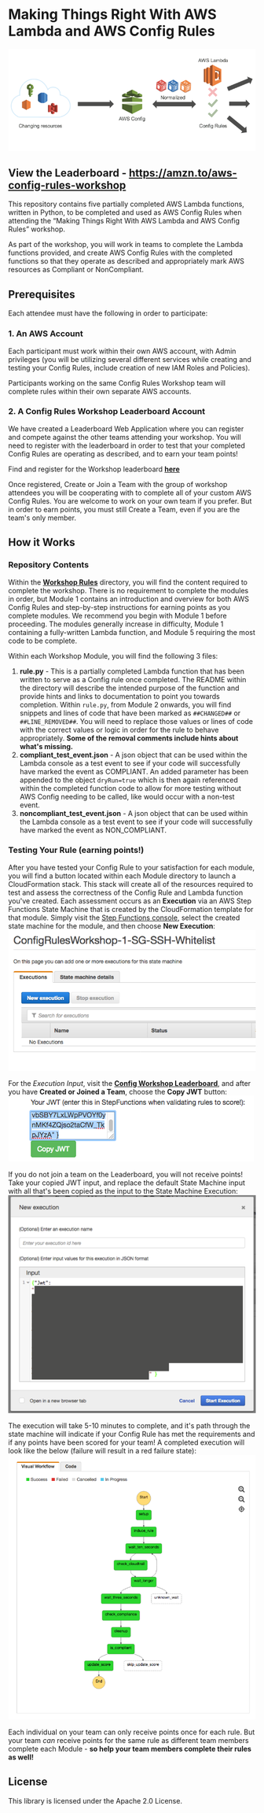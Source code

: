 # Making Things Right With AWS Lambda and AWS Config Rules

![Config Rules RULES](/Images/Config-Header.png)

## View the Leaderboard - https://amzn.to/aws-config-rules-workshop

This repository contains five partially completed AWS Lambda functions, written in Python, to be completed and used as AWS Config Rules when attending the “Making Things Right With AWS Lambda and AWS Config Rules” workshop.  

As part of the workshop, you will work in teams to complete the Lambda functions provided, and create AWS Config Rules with the completed functions so that they operate as described and appropriately mark AWS resources as Compliant or NonCompliant.

## Prerequisites
Each attendee must have the following in order to participate:

### 1. An AWS Account
Each participant must work within their own AWS account, with Admin privileges (you will be utilizing several different services while creating and testing your Config Rules, include creation of new IAM Roles and Policies).

Participants working on the same Config Rules Workshop team will complete rules within their own separate AWS accounts.

### 2. A Config Rules Workshop Leaderboard Account
We have created a Leaderboard Web Application where you can register and compete against the other teams attending your workshop. You will need to register with the leaderboard in order to test that your completed Config Rules are operating as described, and to earn your team points!

Find and register for the Workshop leaderboard [**here**](https://amzn.to/aws-config-rules-workshop)

Once registered, Create or Join a Team with the group of workshop attendees you will be cooperating with to complete all of your custom AWS Config Rules.  You are welcome to work on your own team if you prefer. But in order to earn points, you must still Create a Team, even if you are the team's only member.

## How it Works

### Repository Contents
Within the [**Workshop Rules**](/Workshop-Rules) directory, you will find the content required to complete the workshop. There is no requirement to complete the modules in order, but Module 1 contains an introduction and overview for both AWS Config Rules and step-by-step instructions for earning points as you complete modules.  We recommend you begin with Module 1 before proceeding.  The modules generally increase in difficulty, Module 1 containing a fully-written Lambda function, and Module 5 requiring the most code to be complete.  

Within each Workshop Module, you will find the following 3 files:
1. **rule.py** -  This is a partially completed Lambda function that has been written to serve as a Config rule once completed.  The README within the directory will describe the intended purpose of the function and provide hints and links to documentation to point you towards completion.  Within `rule.py`, from Module 2 onwards, you will find snippets and lines of code that have been marked as `##CHANGED##` or `##LINE_REMOVED##`.  You will need to replace those values or lines of code with the correct values or logic in order for the rule to behave appropriately.  **Some of the removal comments include hints about what's missing.**
2. **compliant_test_event.json** - A json object that can be used within the Lambda console as a test event to see if your code will successfully have marked the event as COMPLIANT.  An added parameter has been appended to the object `dryRun=true` which is then again referenced within the completed function code to allow for more testing without AWS Config needing to be called, like would occur with a non-test event.
3. **noncompliant_test_event.json** - A json object that can be used within the Lambda console as a test event to see if your code will successfully have marked the event as NON_COMPLIANT.

### Testing Your Rule (earning points!)
After you have tested your Config Rule to your satisfaction for each module, you will find a button located within each Module directory to launch a CloudFormation stack.  This stack will create all of the resources required to test and assess the correctness of the Config Rule and Lambda function you've created.  Each assessment occurs as an **Execution** via an AWS Step Functions State Machine that is created by the CloudFormation template for that module.  Simply visit the [Step Functions console](https://eu-west-1.console.aws.amazon.com/states/), select the created state machine for the module, and then choose **New Execution**:  
![New Exexcution](/Images/New-Execution.png)

For the *Execution Input*, visit the [**Config Workshop Leaderboard**](https://amzn.to/aws-config-rules-workshop/), and after you have **Created or Joined a Team**, choose the **Copy JWT** button:  
![Copy JWT](/Images/Copy-JWT.png)

If you do not join a team on the Leaderboard, you will not receive points! Take your copied JWT input, and replace the default State Machine input with all that's been copied as the input to the State Machine Execution:
![Pasted JWT](/Images/JWT-Pasted.png)

The execution will take 5-10 minutes to complete, and it's path through the state machine will indicate if your Config Rule has met the requirements and if any points have been scored for your team!  A completed execution will look like the below (failure will result in a red failure state):
![State Machine Step Graph](/Images/SFN-Execution-Map.png)

Each individual on your team can only receive points once for each rule.  But your team *can* receive points for the same rule as different team members complete each Module - **so help your team members complete their rules as well!**


## License

This library is licensed under the Apache 2.0 License.
